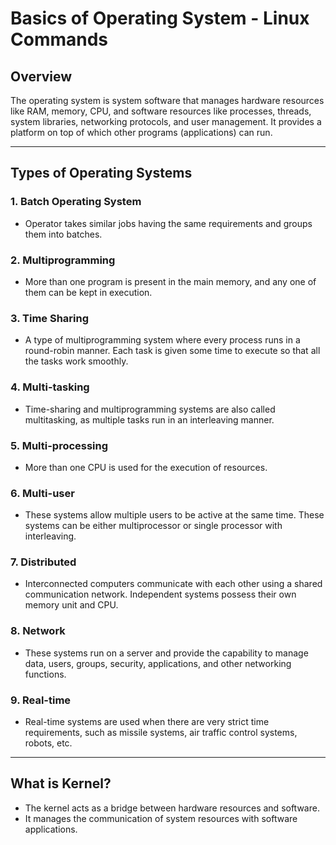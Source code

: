# Basics of Operating System - Linux Commands

## Overview
The operating system is system software that manages hardware resources like RAM, memory, CPU, and software resources like processes, threads, system libraries, networking protocols, and user management. It provides a platform on top of which other programs (applications) can run.

---

## Types of Operating Systems

### 1. **Batch Operating System**
   - Operator takes similar jobs having the same requirements and groups them into batches.

### 2. **Multiprogramming**
   - More than one program is present in the main memory, and any one of them can be kept in execution.

### 3. **Time Sharing**
   - A type of multiprogramming system where every process runs in a round-robin manner. Each task is given some time to execute so that all the tasks work smoothly.

### 4. **Multi-tasking**
   - Time-sharing and multiprogramming systems are also called multitasking, as multiple tasks run in an interleaving manner.

### 5. **Multi-processing**
   - More than one CPU is used for the execution of resources.

### 6. **Multi-user**
   - These systems allow multiple users to be active at the same time. These systems can be either multiprocessor or single processor with interleaving.

### 7. **Distributed**
   - Interconnected computers communicate with each other using a shared communication network. Independent systems possess their own memory unit and CPU.

### 8. **Network**
   - These systems run on a server and provide the capability to manage data, users, groups, security, applications, and other networking functions.

### 9. **Real-time**
   - Real-time systems are used when there are very strict time requirements, such as missile systems, air traffic control systems, robots, etc.

---

## What is Kernel?
- The kernel acts as a bridge between hardware resources and software.
- It manages the communication of system resources with software applications.
